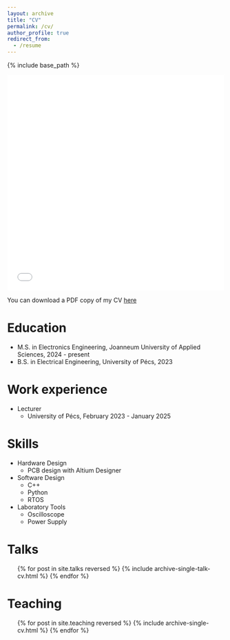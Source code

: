 ```yaml
---
layout: archive
title: "CV"
permalink: /cv/
author_profile: true
redirect_from:
  - /resume
---
```

 
{% include base_path %}

<iframe src="/files/CV_Feb_2025.pdf" width="100%" height="500" frameborder="0" style="border: none;" ></iframe>

You can download a PDF copy of my CV [here](/files/CV_Feb_2025.pdf)

Education
======
* M.S. in Electronics Engineering, Joanneum University of Applied Sciences, 2024 - present
* B.S. in Electrical Engineering, University of Pécs, 2023

Work experience
======
* Lecturer
  * University of Pécs, February 2023 - January 2025

  
Skills
======
* Hardware Design
  * PCB design with Altium Designer
* Software Design
  * C++
  * Python
  * RTOS
* Laboratory Tools
  * Oscilloscope
  * Power Supply


  
Talks
======
  <ul>{% for post in site.talks reversed %}
    {% include archive-single-talk-cv.html  %}
  {% endfor %}</ul>
  
Teaching
======
  <ul>{% for post in site.teaching reversed %}
    {% include archive-single-cv.html %}
  {% endfor %}</ul>
  

